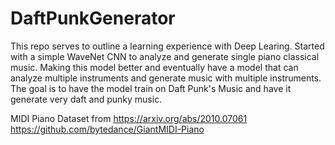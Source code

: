 # DaftPunkGenerator

This repo serves to outline a learning experience
with Deep Learing. Started with a simple WaveNet CNN
to analyze and generate single piano classical music.
Making this model better and eventually
have a model that can analyze multiple instruments and
generate music with multiple instruments. The goal is to
have the model train on Daft Punk's Music and have it
generate very daft and punky music.

MIDI Piano Dataset from
https://arxiv.org/abs/2010.07061
https://github.com/bytedance/GiantMIDI-Piano
